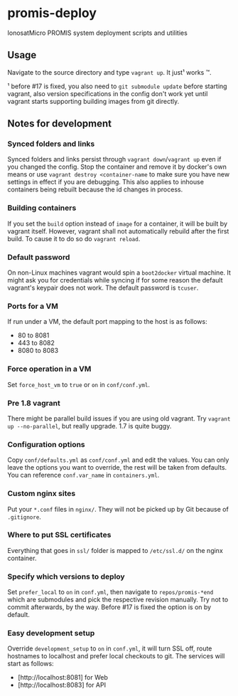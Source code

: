 # promis-deploy
IonosatMicro PROMIS system deployment scripts and utilities

## Usage
Navigate to the source directory and type `vagrant up`. It just¹ works ™.

¹ before #17 is fixed, you also need to `git submodule update` before starting vagrant, also version specifications in the config don't work yet until vagrant starts supporting building images from git directly.

## Notes for development
### Synced folders and links
Synced folders and links persist through `vagrant down`/`vagrant up` even if you changed the config. Stop the container and remove it by docker's own means or use `vagrant destroy <container-name` to make sure you have new settings in effect if you are debugging. This also applies to inhouse containers being rebuilt because the id changes in process.

### Building containers
If you set the `build` option instead of `image` for a container, it will be built by vagrant itself. However, vagrant shall not automatically rebuild after the first build. To cause it to do so do `vagrant reload`.

### Default password
On non-Linux machines vagrant would spin a `boot2docker` virtual machine. It might ask you for credentials while syncing if for some reason the default vagrant's keypair does not work. The default password is `tcuser`.

### Ports for a VM
If run under a VM, the default port mapping to the host is as follows:
  - 80 to 8081
  - 443 to 8082
  - 8080 to 8083

### Force operation in a VM
Set `force_host_vm` to `true` or `on` in `conf/conf.yml`.

### Pre 1.8 vagrant
There might be parallel build issues if you are using old vagrant. Try `vagrant up --no-parallel`, but really upgrade. 1.7 is quite buggy.

### Configuration options
Copy `conf/defaults.yml` as `conf/conf.yml` and edit the values. You can only leave the options you want to override, the rest will be taken from defaults. You can reference `conf.var_name` in `containers.yml`.

### Custom nginx sites
Put your `*.conf` files in `nginx/`. They will not be picked up by Git because of `.gitignore`.

### Where to put SSL certificates
Everything that goes in `ssl/` folder is mapped to `/etc/ssl.d/` on the nginx container.

### Specify which versions to deploy
Set `prefer_local` to `on` in `conf.yml`, then navigate to `repos/promis-*end` which are submodules and pick the respective revision manually. Try not to commit afterwards, by the way. Before #17 is fixed the option is on by default.

### Easy development setup
Override `development_setup` to `on` in `conf.yml`, it will turn SSL off, route hostnames to localhost and prefer local checkouts to git. The services will start as follows:
  - [http://localhost:8081] for Web
  - [http://localhost:8083] for API
